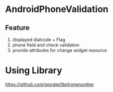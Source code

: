 # AndroidPhoneValidation

## Feature
1. displayed dialcode + Flag
2. phone field and check validation
3. provide attributes for change widget resource

# Using Library
https://github.com/google/libphonenumber
